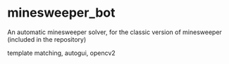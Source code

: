 # minesweeper_bot
An automatic minesweeper solver, for the classic version of minesweeper (included in the repository)

template matching, autogui, opencv2
